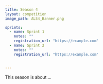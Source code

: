 ```yaml
---
title: Season 4
layout: competition
image_path: ALS4_Banner.png

sprints:
  - name: Sprint 1
    notes: ""
    registration_url: "https://example.com"
  - name: Sprint 2
    notes: ""
    registration_url: "https://example.com"
     
  
---
```


This season is about ... 
